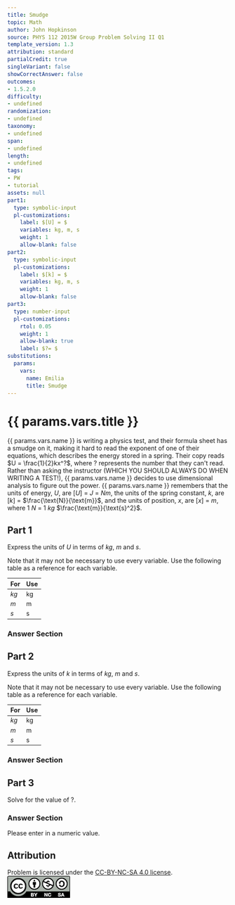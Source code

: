 ```yaml
---
title: Smudge
topic: Math
author: John Hopkinson
source: PHYS 112 2015W Group Problem Solving II Q1
template_version: 1.3
attribution: standard
partialCredit: true
singleVariant: false
showCorrectAnswer: false
outcomes:
- 1.5.2.0
difficulty:
- undefined
randomization:
- undefined
taxonomy:
- undefined
span:
- undefined
length:
- undefined
tags:
- PW
- tutorial
assets: null
part1:
  type: symbolic-input
  pl-customizations:
    label: $[U] = $
    variables: kg, m, s
    weight: 1
    allow-blank: false
part2:
  type: symbolic-input
  pl-customizations:
    label: $[k] = $
    variables: kg, m, s
    weight: 1
    allow-blank: false
part3:
  type: number-input
  pl-customizations:
    rtol: 0.05
    weight: 1
    allow-blank: true
    label: $?= $
substitutions:
  params:
    vars:
      name: Emilia
      title: Smudge
---
```

# {{ params.vars.title }}
{{ params.vars.name }} is writing a physics test, and their formula sheet has a smudge on it, making it hard to read the exponent of one of their equations, which describes the energy stored in a spring.  Their copy reads $U = \frac{1}{2}kx^?$, where $?$ represents the number that they can't read.  Rather than asking the instructor (WHICH YOU SHOULD ALWAYS DO WHEN WRITING A TEST!), {{ params.vars.name }} decides to use dimensional analysis to figure out the power.  {{ params.vars.name }} remembers that the units of energy, $U$, are \[$U$\] = $J$ = $Nm$,  the units of the spring constant, $k$, are \[$k$\] = $\frac{\text{N}}{\text{m}}$, and the units of position, $x$, are \[$x$\] = $m$,  where 1 $N$ = 1 $kg$ $\frac{\text{m}}{\text{s}^2}$.

## Part 1

Express the units of $U$ in terms of $kg$, $m$ and $s$.

Note that it may not be necessary to use every variable. Use the following table as a reference for each variable.

| For  | Use   |
|----------|-------|
| $kg$  | kg  |
| $m$  | m  |
| $s$  | s  |

### Answer Section

## Part 2

Express the units of $k$ in terms of $kg$, $m$ and $s$.

Note that it may not be necessary to use every variable. Use the following table as a reference for each variable.

| For  | Use   |
|----------|-------|
| $kg$  | kg  |
| $m$  | m  |
| $s$  | s  |

### Answer Section

## Part 3

Solve for the value of $?$.

### Answer Section

Please enter in a numeric value.

## Attribution

Problem is licensed under the [CC-BY-NC-SA 4.0 license](https://creativecommons.org/licenses/by-nc-sa/4.0/).<br> ![The Creative Commons 4.0 license requiring attribution-BY, non-commercial-NC, and share-alike-SA license.](https://raw.githubusercontent.com/firasm/bits/master/by-nc-sa.png)